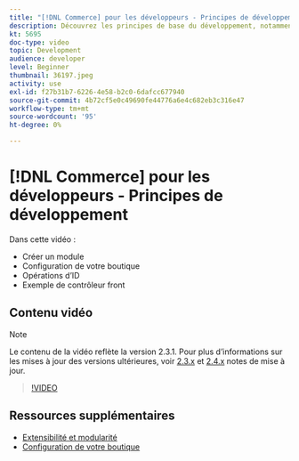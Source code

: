 ```yaml
---
title: "[!DNL Commerce] pour les développeurs - Principes de développement"
description: Découvrez les principes de base du développement, notamment la création d’un module, la configuration de vos opérations de magasin et d’ID, ainsi qu’un exemple de contrôleur frontal.
kt: 5695
doc-type: video
topic: Development
audience: developer
level: Beginner
thumbnail: 36197.jpeg
activity: use
exl-id: f27b31b7-6226-4e58-b2c0-6dafcc677940
source-git-commit: 4b72cf5e0c49690fe44776a6e4c682eb3c316e47
workflow-type: tm+mt
source-wordcount: '95'
ht-degree: 0%

---
```


# [!DNL Commerce] pour les développeurs - Principes de développement

Dans cette vidéo :

- Créer un module
- Configuration de votre boutique
- Opérations d’ID
- Exemple de contrôleur front

## Contenu vidéo

>[!NOTE]
>
>Le contenu de la vidéo reflète la version 2.3.1. Pour plus d’informations sur les mises à jour des versions ultérieures, voir [ 2.3.x](https://devdocs.magento.com/guides/v2.3/release-notes/bk-release-notes.html) et [2.4.x](https://devdocs.magento.com/guides/v2.4/release-notes/bk-release-notes.html) notes de mise à jour.

>[!VIDEO](https://video.tv.adobe.com/v/36197?quality=12&learn=on)

## Ressources supplémentaires

- [Extensibilité et modularité](https://devdocs.magento.com/guides/v2.4/architecture/extensibility.html)
- [Configuration de votre boutique](https://devdocs.magento.com/cloud/configure/configuration-overview.html)
